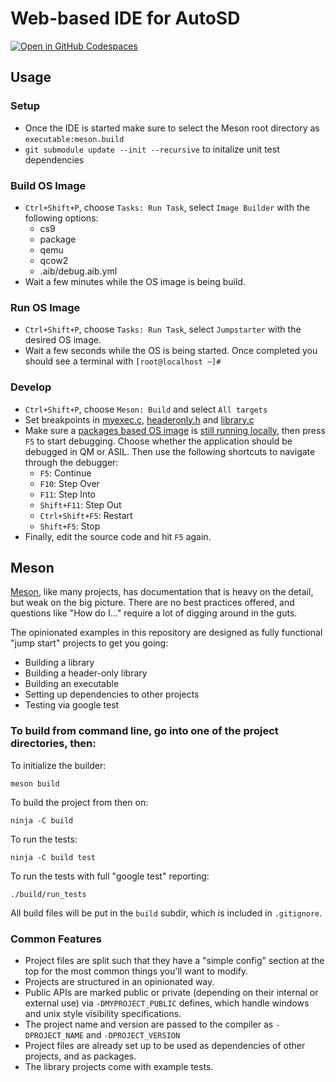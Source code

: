 # Web-based IDE for AutoSD

[![Open in GitHub Codespaces](https://github.com/codespaces/badge.svg)](https://codespaces.new/raballew/autosd?quickstart=1)

## Usage

### Setup

- Once the IDE is started make sure to select the Meson root directory as `executable:meson.build`
- `git submodule update --init --recursive` to initalize unit test dependencies

### Build OS Image

- `Ctrl+Shift+P`, choose `Tasks: Run Task`, select `Image Builder` with the following options:
  - cs9
  - package
  - qemu
  - qcow2
  - .aib/debug.aib.yml
- Wait a few minutes while the OS image is being build.

### Run OS Image

- `Ctrl+Shift+P`, choose `Tasks: Run Task`, select `Jumpstarter` with the desired OS image.
- Wait a few seconds while the OS is being started. Once completed you should see a terminal with `[root@localhost ~]#`

### Develop

- `Ctrl+Shift+P`, choose `Meson: Build` and select `All targets`
- Set breakpoints in [myexec.c](executable/src/myexec.c), [headeronly.h](headeronly/include/headeronly.h) and [library.c](library/src/library.c)
- Make sure a [packages based OS image](#build-os-image) is [still running locally](#run-os-image), then press `F5` to start debugging. Choose whether the application should be debugged in QM or ASIL. Then use the following shortcuts to navigate through the debugger:
  - `F5`: Continue
  - `F10`: Step Over
  - `F11`: Step Into
  - `Shift+F11`: Step Out
  - `Ctrl+Shift+F5`: Restart
  - `Shift+F5`: Stop
- Finally, edit the source code and hit `F5` again.

## Meson

[Meson](http://mesonbuild.com), like many projects, has documentation that is heavy on the detail, but weak on the big picture. There are no best practices offered, and questions like "How do I..." require a lot of digging around in the guts.

The opinionated examples in this repository are designed as fully functional "jump start" projects to get you going:

* Building a library
* Building a header-only library
* Building an executable
* Setting up dependencies to other projects
* Testing via google test

### To build from command line, go into one of the project directories, then:

To initialize the builder:

    meson build

To build the project from then on:

    ninja -C build

To run the tests:

    ninja -C build test

To run the tests with full "google test" reporting:

    ./build/run_tests

All build files will be put in the `build` subdir, which is included in `.gitignore`.

### Common Features

* Project files are split such that they have a "simple config" section at the top for the most common things you'll want to modify.
* Projects are structured in an opinionated way.
* Public APIs are marked public or private (depending on their internal or external use) via `-DMYPROJECT_PUBLIC` defines, which handle windows and unix style visibility specifications.
* The project name and version are passed to the compiler as `-DPROJECT_NAME` and  `-DPROJECT_VERSION`
* Project files are already set up to be used as dependencies of other projects, and as packages.
* The library projects come with example tests.
